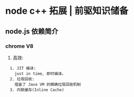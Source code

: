 # node c++ 拓展 | 前驱知识储备

## node.js 依赖简介

### chrome V8

1. 高效:
```
  1. JIT 编译:
    just in time, 即时编译。
  2. 垃圾回收:
    借鉴了 Java VM 的精确垃圾回收机制
  3. 内联缓存(Inline Cache)
```